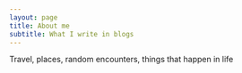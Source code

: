 ```yaml
---
layout: page
title: About me
subtitle: What I write in blogs
---
```


Travel, places, random encounters, things that happen in life
